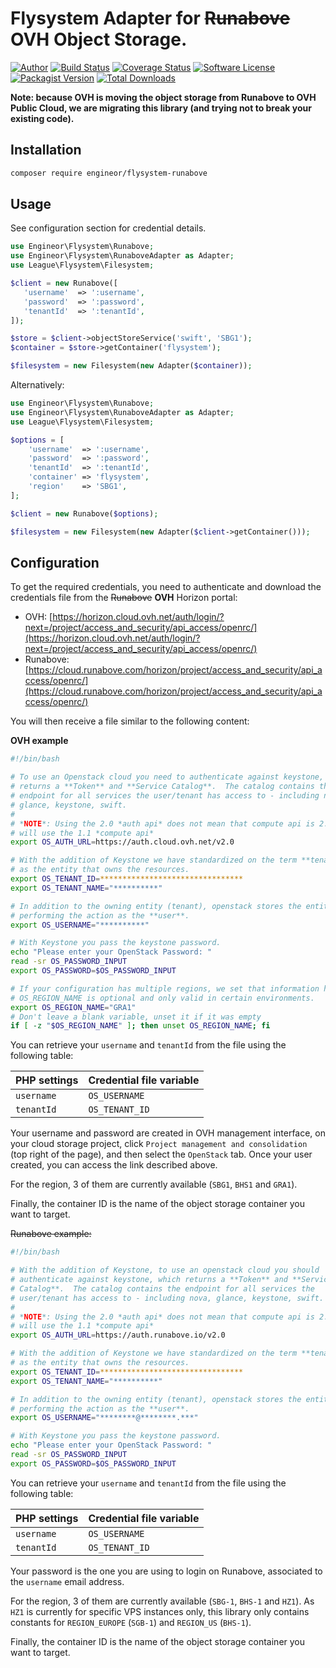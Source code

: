 # Flysystem Adapter for ~~Runabove~~ **OVH** Object Storage.

[![Author](http://img.shields.io/badge/author-@tdutrion-blue.svg?style=flat-square)](https://twitter.com/tdutrion)
[![Build Status](https://img.shields.io/travis/engineor/flysystem-runabove/master.svg?style=flat-square)](https://travis-ci.org/engineor/flysystem-runabove)
[![Coverage Status](https://coveralls.io/repos/engineor/flysystem-runabove/badge.svg?branch=master&service=github&style=flat-square)](https://coveralls.io/github/engineor/flysystem-runabove?branch=master)
[![Software License](https://img.shields.io/badge/license-MIT-brightgreen.svg?style=flat-square)](LICENSE)
[![Packagist Version](https://img.shields.io/packagist/v/engineor/flysystem-runabove.svg?style=flat-square)](https://packagist.org/packages/engineor/flysystem-runabove)
[![Total Downloads](https://img.shields.io/packagist/dt/engineor/flysystem-runabove.svg?style=flat-square)](https://packagist.org/packages/engineor/flysystem-runabove)

**Note: because OVH is moving the object storage from Runabove to OVH Public Cloud, we are migrating this library (and trying not to break your existing code).**

## Installation

```bash
composer require engineor/flysystem-runabove
```

## Usage

See configuration section for credential details.

```php
use Engineor\Flysystem\Runabove;
use Engineor\Flysystem\RunaboveAdapter as Adapter;
use League\Flysystem\Filesystem;

$client = new Runabove([
   'username'  => ':username',
   'password'  => ':password',
   'tenantId'  => ':tenantId',
]);

$store = $client->objectStoreService('swift', 'SBG1');
$container = $store->getContainer('flysystem');

$filesystem = new Filesystem(new Adapter($container));
```

Alternatively:

```php
use Engineor\Flysystem\Runabove;
use Engineor\Flysystem\RunaboveAdapter as Adapter;
use League\Flysystem\Filesystem;

$options = [
    'username'  => ':username',
    'password'  => ':password',
    'tenantId'  => ':tenantId',
    'container' => 'flysystem',
    'region'    => 'SBG1',
];

$client = new Runabove($options);

$filesystem = new Filesystem(new Adapter($client->getContainer()));
```

## Configuration

To get the required credentials, you need to authenticate and download the credentials file from the ~~Runabove~~ **OVH** Horizon portal:

* OVH: [https://horizon.cloud.ovh.net/auth/login/?next=/project/access_and_security/api_access/openrc/](https://horizon.cloud.ovh.net/auth/login/?next=/project/access_and_security/api_access/openrc/)
* Runabove: [https://cloud.runabove.com/horizon/project/access_and_security/api_access/openrc/](https://cloud.runabove.com/horizon/project/access_and_security/api_access/openrc/)

You will then receive a file similar to the following content:

**OVH example**

```bash
#!/bin/bash

# To use an Openstack cloud you need to authenticate against keystone, which
# returns a **Token** and **Service Catalog**.  The catalog contains the
# endpoint for all services the user/tenant has access to - including nova,
# glance, keystone, swift.
#
# *NOTE*: Using the 2.0 *auth api* does not mean that compute api is 2.0.  We
# will use the 1.1 *compute api*
export OS_AUTH_URL=https://auth.cloud.ovh.net/v2.0

# With the addition of Keystone we have standardized on the term **tenant**
# as the entity that owns the resources.
export OS_TENANT_ID=********************************
export OS_TENANT_NAME="**********"

# In addition to the owning entity (tenant), openstack stores the entity
# performing the action as the **user**.
export OS_USERNAME="**********"

# With Keystone you pass the keystone password.
echo "Please enter your OpenStack Password: "
read -sr OS_PASSWORD_INPUT
export OS_PASSWORD=$OS_PASSWORD_INPUT

# If your configuration has multiple regions, we set that information here.
# OS_REGION_NAME is optional and only valid in certain environments.
export OS_REGION_NAME="GRA1"
# Don't leave a blank variable, unset it if it was empty
if [ -z "$OS_REGION_NAME" ]; then unset OS_REGION_NAME; fi

```

You can retrieve your `username` and `tenantId` from the file using the following table:

| PHP settings | Credential file variable |
| ------------ | ------------------------ |
| `username`   | `OS_USERNAME`            |
| `tenantId`   | `OS_TENANT_ID`           |

Your username and password are created in OVH management interface, on your cloud storage project, click `Project management and consolidation` (top right of the page), and then select the `OpenStack` tab. Once your user created, you can access the link described above.

For the region, 3 of them are currently available (`SBG1`, `BHS1` and `GRA1`).

Finally, the container ID is the name of the object storage container you want to target.

~~Runabove example:~~

```bash
#!/bin/bash

# With the addition of Keystone, to use an openstack cloud you should
# authenticate against keystone, which returns a **Token** and **Service
# Catalog**.  The catalog contains the endpoint for all services the
# user/tenant has access to - including nova, glance, keystone, swift.
#
# *NOTE*: Using the 2.0 *auth api* does not mean that compute api is 2.0.  We
# will use the 1.1 *compute api*
export OS_AUTH_URL=https://auth.runabove.io/v2.0

# With the addition of Keystone we have standardized on the term **tenant**
# as the entity that owns the resources.
export OS_TENANT_ID=********************************
export OS_TENANT_NAME="**********"

# In addition to the owning entity (tenant), openstack stores the entity
# performing the action as the **user**.
export OS_USERNAME="********@********.***"

# With Keystone you pass the keystone password.
echo "Please enter your OpenStack Password: "
read -sr OS_PASSWORD_INPUT
export OS_PASSWORD=$OS_PASSWORD_INPUT
```

You can retrieve your `username` and `tenantId` from the file using the following table:

| PHP settings | Credential file variable |
| ------------ | ------------------------ |
| `username`   | `OS_USERNAME`            |
| `tenantId`   | `OS_TENANT_ID`           |

Your password is the one you are using to login on Runabove, associated to the `username` email address.

For the region, 3 of them are currently available (`SBG-1`, `BHS-1` and `HZ1`). As `HZ1` is currently for specific VPS instances only, this library only contains constants for `REGION_EUROPE` (`SGB-1`) and `REGION_US` (`BHS-1`).

Finally, the container ID is the name of the object storage container you want to target.
